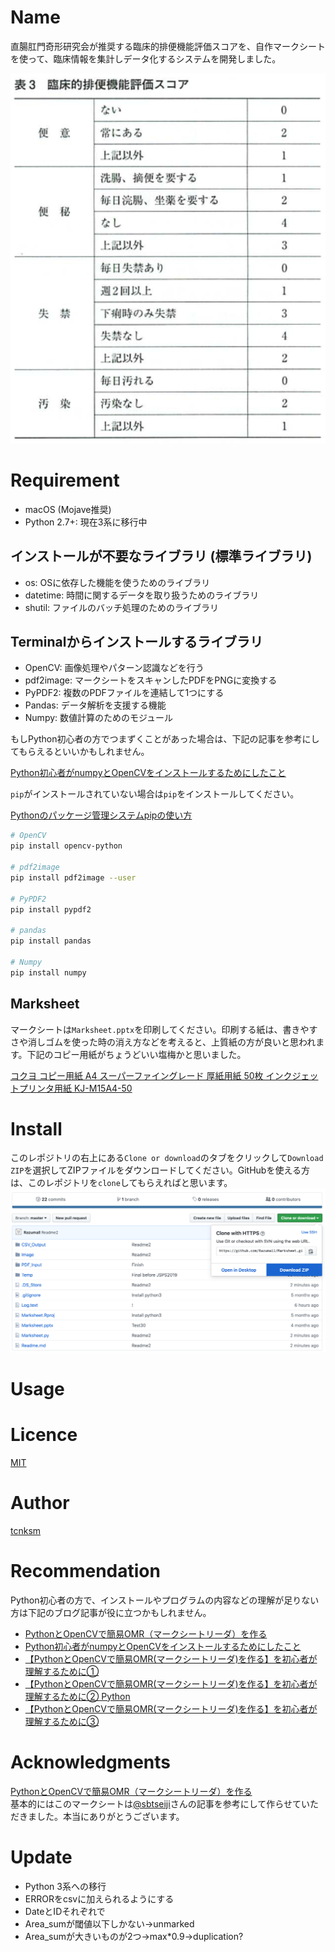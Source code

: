 Name
====

直腸肛門奇形研究会が推奨する臨床的排便機能評価スコアを、自作マークシートを使って、臨床情報を集計しデータ化するシステムを開発しました。

![](Image/Evacuation_Score.png)

# Requirement
* macOS (Mojave推奨)
* Python 2.7+: 現在3系に移行中

## インストールが不要なライブラリ (標準ライブラリ)
* os: OSに依存した機能を使うためのライブラリ
* datetime: 時間に関するデータを取り扱うためのライブラリ
* shutil: ファイルのバッチ処理のためのライブラリ

## Terminalからインストールするライブラリ
* OpenCV: 画像処理やパターン認識などを行う
* pdf2image: マークシートをスキャンしたPDFをPNGに変換する
* PyPDF2: 複数のPDFファイルを連結して1つにする
* Pandas: データ解析を支援する機能
* Numpy: 数値計算のためのモジュール

もしPython初心者の方でつまずくことがあった場合は、下記の記事を参考にしてもらえるといいかもしれません。

[Python初心者がnumpyとOpenCVをインストールするためにしたこと](https://www.pediatricsurgery.site/entry/2018/12/24/130442)

`pip`がインストールされていない場合は`pip`をインストールしてください。  

[Pythonのパッケージ管理システムpipの使い方](https://note.nkmk.me/python-pip-usage/)

```bash
# OpenCV
pip install opencv-python

# pdf2image
pip install pdf2image --user

# PyPDF2
pip install pypdf2

# pandas
pip install pandas

# Numpy
pip install numpy
```

## Marksheet
マークシートは`Marksheet.pptx`を印刷してください。印刷する紙は、書きやすさや消しゴムを使った時の消え方などを考えると、上質紙の方が良いと思われます。下記のコピー用紙がちょうどいい塩梅かと思いました。

[コクヨ コピー用紙 A4 スーパーファイングレード 厚紙用紙 50枚 インクジェットプリンタ用紙 KJ-M15A4-50](https://www.amazon.co.jp/gp/product/B002U48XC6/ref=ppx_yo_dt_b_search_asin_title?ie=UTF8&psc=1)

# Install
このレポジトリの右上にある`Clone or download`のタブをクリックして`Download ZIP`を選択してZIPファイルをダウンロードしてください。GitHubを使える方は、このレポジトリを`clone`してもらえればと思います。  
![](Image/Download_ZIP.png)

# Usage


# Licence
[MIT](https://github.com/tcnksm/tool/blob/master/LICENCE)

# Author
[tcnksm](https://github.com/tcnksm)

# Recommendation
Python初心者の方で、インストールやプログラムの内容などの理解が足りない方は下記のブログ記事が役に立つかもしれません。
* [PythonとOpenCVで簡易OMR（マークシートリーダ）を作る](https://qiita.com/sbtseiji/items/6438ec2bf970d63817b8)
* [Python初心者がnumpyとOpenCVをインストールするためにしたこと](https://www.pediatricsurgery.site/entry/2018/12/24/130442)
* [【PythonとOpenCVで簡易OMR(マークシートリーダ)を作る】を初心者が理解するために①](https://www.pediatricsurgery.site/entry/2018/12/24/154519)
* [【PythonとOpenCVで簡易OMR(マークシートリーダ)を作る】を初心者が理解するために②
Python](https://www.pediatricsurgery.site/entry/2018/12/25/231014)
* [【PythonとOpenCVで簡易OMR(マークシートリーダ)を作る】を初心者が理解するために③](https://www.pediatricsurgery.site/entry/2018/12/29/195859)

# Acknowledgments
[PythonとOpenCVで簡易OMR（マークシートリーダ）を作る](https://qiita.com/sbtseiji/items/6438ec2bf970d63817b8)  
基本的にはこのマークシートは[@sbtseiji](https://qiita.com/sbtseiji)さんの記事を参考にして作らせていただきました。本当にありがとうございます。

# Update
* Python 3系への移行
* ERRORをcsvに加えられるようにする
* DateとIDそれぞれで
* Area_sumが閾値以下しかない->unmarked
* Area_sumが大きいものが2つ->max*0.9->duplication?